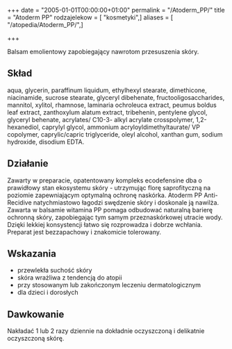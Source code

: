 +++
date = "2005-01-01T00:00:00+01:00"
permalink = "/Atoderm_PP/"
title = "Atoderm PP"
rodzajelekow = [ "kosmetyki",]
aliases = [ "/atopedia/Atoderm_PP/",]

+++

Balsam emolientowy zapobiegający nawrotom przesuszenia skóry.

Skład
-----

aqua, glycerin, paraffinum liquidum, ethylhexyl stearate, dimethicone, niacinamide, sucrose stearate, glyceryl dibehenate, fructooligosaccharides, mannitol, xylitol, rhamnose, laminaria ochroleuca extract, peumus boldus leaf extract, zanthoxylum alatum extract, tribehenin, pentylene glycol, glyceryl behenate, acrylates/ C10-3- alkyl acrylate crosspolymer, 1,2-hexanediol, caprylyl glycol, ammonium acryloyldimethyltaurate/ VP copolymer, caprylic/capric triglyceride, oleyl alcohol, xanthan gum, sodium hydroxide, disodium EDTA.

Działanie
---------

Zawarty w preparacie, opatentowany kompleks ecodefensine dba o prawidłowy stan ekosystemu skóry - utrzymując florę saprofityczną na poziomie zapewniającym optymalną ochronę naskórka. Atoderm PP Anti-Recidive natychmiastowo łagodzi swędzenie skóry i doskonale ją nawilża. Zawarta w balsamie witamina PP pomaga odbudować naturalną barierę ochronną skóry, zapobiegając tym samym przeznaskórkowej utracie wody. Dzięki lekkiej konsystencji łatwo się rozprowadza i dobrze wchłania. Preparat jest bezzapachowy i znakomicie tolerowany.

Wskazania
---------

-   przewlekła suchość skóry
-   skóra wrażliwa z tendencją do atopii
-   przy stosowanym lub zakończonym leczeniu dermatologicznym
-   dla dzieci i dorosłych

Dawkowanie
----------

Nakładać 1 lub 2 razy dziennie na dokładnie oczyszczoną i delikatnie oczyszczoną skórę.
